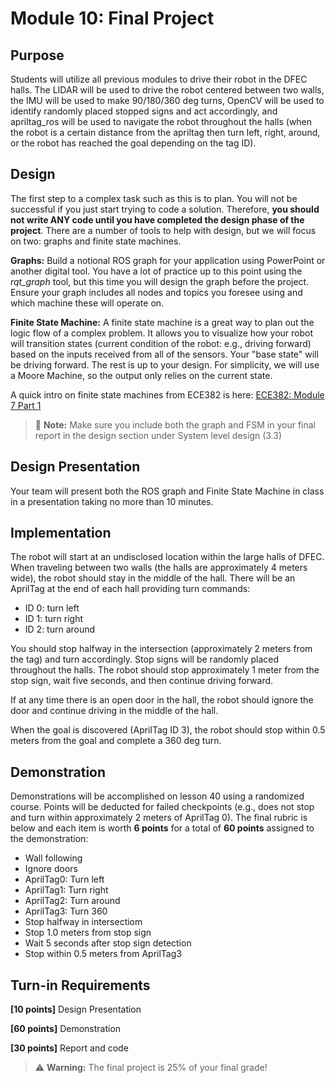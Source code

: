 # Module 10: Final Project

## Purpose
Students will utilize all previous modules to drive their robot in the DFEC halls. The LIDAR will be used to drive the robot centered between two walls, the IMU will be used to make 90/180/360 deg turns, OpenCV will be used to identify randomly placed stopped signs and act accordingly, and apriltag_ros will be used to navigate the robot throughout the halls (when the robot is a certain distance from the apriltag then turn left, right, around, or the robot has reached the goal depending on the tag ID).

## Design
The first step to a complex task such as this is to plan. You will not be successful if you just start trying to code a solution. Therefore, **you should not write ANY code until you have completed the design phase of the project**. There are a number of tools to help with design, but we will focus on two: graphs and finite state machines.

**Graphs:**
Build a notional ROS graph for your application using PowerPoint or another digital tool. You have a lot of practice up to this point using the *rqt_graph* tool, but this time you will design the graph before the project. Ensure your graph includes all nodes and topics you foresee using and which machine these will operate on.

**Finite State Machine:**
A finite state machine is a great way to plan out the logic flow of a complex problem. It allows you to visualize how your robot will transition states (current condition of the robot: e.g., driving forward) based on the inputs received from all of the sensors. Your "base state" will be driving forward. The rest is up to your design. For simplicity, we will use a Moore Machine, so the output only relies on the current state. 

A quick intro on finite state machines from ECE382 is here: [ECE382: Module 7 Part 1](https://youtu.be/A8m0qo2MKlE?list=PLLvuo5HBf25HKbK18J28lJNyPkltAxfln&t=26)

> 📝️ **Note:** Make sure you include both the graph and FSM in your final report in the design section under System level design (3.3)

## Design Presentation
Your team will present both the ROS graph and Finite State Machine in class in a presentation taking no more than 10 minutes.

## Implementation
The robot will start at an undisclosed location within the large halls of DFEC. When traveling between two walls (the halls are approximately 4 meters wide), the robot should stay in the middle of the hall. There will be an AprilTag at the end of each hall providing turn commands:

- ID 0: turn left
- ID 1: turn right
- ID 2: turn around

You should stop halfway in the intersection (approximately 2 meters from the tag) and turn accordingly. Stop signs will be randomly placed throughout the halls. The robot should stop approximately 1 meter from the stop sign, wait five seconds, and then continue driving forward.

If at any time there is an open door in the hall, the robot should ignore the door and continue driving in the middle of the hall.

When the goal is discovered (AprilTag ID 3), the robot should stop within 0.5 meters from the goal and complete a 360 deg turn.

## Demonstration
Demonstrations will be accomplished on lesson 40 using a randomized course. Points will be deducted for failed checkpoints (e.g., does not stop and turn within approximately 2 meters of AprilTag 0). The final rubric is below and each item is worth **6 points** for a total of **60 points** assigned to the demonstration:

- Wall following
- Ignore doors
- AprilTag0: Turn left
- AprilTag1: Turn right
- AprilTag2: Turn around
- AprilTag3: Turn 360
- Stop halfway in intersectiom
- Stop 1.0 meters from stop sign
- Wait 5 seconds after stop sign detection
- Stop within 0.5 meters from AprilTag3

## Turn-in Requirements
**[10 points]** Design Presentation

**[60 points]** Demonstration

**[30 points]** Report and code

> ⚠️ **Warning:** The final project is 25% of your final grade!
